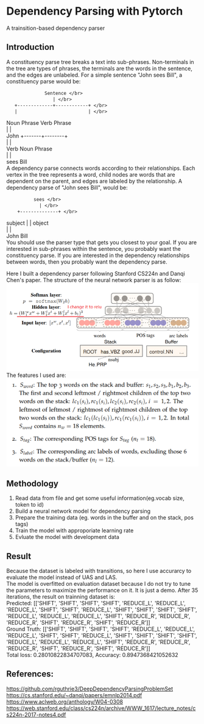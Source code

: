 # Dependency Parsing with Pytorch

A trainsition-based dependency parser

## Introduction

A constituency parse tree breaks a text into sub-phrases. Non-terminals in the tree are types of phrases, the terminals are the words in the 
sentence, and the edges are unlabeled. For a simple sentence "John sees Bill", a constituency parse would be: </br>

                  Sentence </br>
                     | </br>
       +-------------+------------+ </br>
       |                          | </br>
  Noun Phrase                Verb Phrase </br>
       |                          | </br>
     John                 +-------+--------+ </br>
                          |                | </br>
                        Verb          Noun Phrase </br>
                          |                | </br>
                        sees              Bill </br>
A dependency parse connects words according to their relationships. Each vertex in the tree represents a word, child nodes are words that are 
dependent on the parent, and edges are labeled by the relationship. A dependency parse of "John sees Bill", would be: </br>

              sees </br>
                | </br>
        +--------------+ </br>
subject |              | object </br>
        |              | </br>
      John            Bill </br>
You should use the parser type that gets you closest to your goal. If you are interested in sub-phrases within the sentence, you probably want 
the constituency parse. If you are interested in the dependency relationships between words, then you probably want the dependency parse. </br>

Here I built a dependency parser following Stanford CS224n and Danqi Chen's paper. The structure of the neural network parser is as follow: </br>
![Structure](Structure.png) </br>
The features I used are: </br>
![Features](Features.png) </br>

## Methodology

1. Read data from file and get some useful information(eg.vocab size, token to id)
2. Build a neural network model for dependency parsing
3. Prepare the training data (eg. words in the buffer and on the stack, pos tags)
4. Train the model with approporiate learning rate
5. Evluate the model with development data


## Result
Because the dataset is labeled with transitions, so here I use accurarcy to evaluate the model instead of UAS and LAS. </br>
The model is overfitted on evaluation dataset because I do not try to tune the parameters to maximize the performance on it. It is just a demo. After
35 iterations, the result on trainning dataset is: </br>
Predicted:  [['SHIFT', 'SHIFT', 'SHIFT', 'SHIFT', 'REDUCE_L', 'REDUCE_L', 'REDUCE_L', 'SHIFT', 'SHIFT', 'REDUCE_L', 'SHIFT', 'SHIFT', 'SHIFT', 'SHIFT', 'REDUCE_L', 'REDUCE_L', 'REDUCE_L', 'SHIFT', 'REDUCE_R', 'REDUCE_R', 'REDUCE_R', 'SHIFT', 'REDUCE_R', 'SHIFT', 'REDUCE_R']] </br>
Ground Truth:  [['SHIFT', 'SHIFT', 'SHIFT', 'SHIFT', 'REDUCE_L', 'REDUCE_L', 'REDUCE_L', 'SHIFT', 'SHIFT', 'REDUCE_L', 'SHIFT', 'SHIFT', 'SHIFT', 'SHIFT', 'REDUCE_L', 'REDUCE_L', 'REDUCE_L', 'SHIFT', 'REDUCE_R', 'REDUCE_R', 'REDUCE_R', 'SHIFT', 'REDUCE_R', 'SHIFT', 'REDUCE_R']] </br>
Total loss: 0.28010822834707083, Accuracy: 0.8947368421052632 </br>


## References:
https://github.com/rguthrie3/DeepDependencyParsingProblemSet </br>
https://cs.stanford.edu/~danqi/papers/emnlp2014.pdf </br>
https://www.aclweb.org/anthology/W04-0308 </br>
https://web.stanford.edu/class/cs224n/archive/WWW_1617/lecture_notes/cs224n-2017-notes4.pdf </br>
